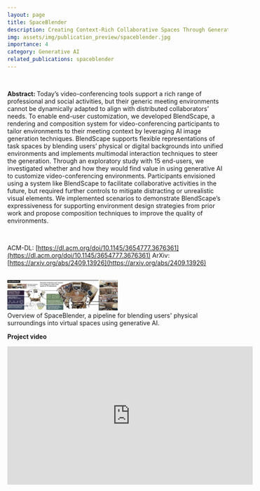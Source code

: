 ```yaml
---
layout: page
title: SpaceBlender
description: Creating Context-Rich Collaborative Spaces Through Generative 3D Scene Blending
img: assets/img/publication_preview/spaceblender.jpg
importance: 4
category: Generative AI
related_publications: spaceblender
---
```


<!-- <b> Talk video at UIST 2024</b>
<iframe width="560" height="315" src="https://www.youtube.com/embed/NSkYi8Fi0jg?si=cODjJLnUfqQ1kezx" title="YouTube video player" frameborder="0" allow="accelerometer; autoplay; clipboard-write; encrypted-media; gyroscope; picture-in-picture; web-share" allowfullscreen></iframe> -->

<br>

<b> Abstract: </b>
Today’s video-conferencing tools support a rich range of professional and social activities, but their generic meeting environments cannot be dynamically adapted to align with distributed collaborators’ needs. To enable end-user customization, we developed BlendScape, a rendering and composition system for video-conferencing participants to tailor environments to their meeting context by leveraging AI image generation techniques. BlendScape supports flexible representations of task spaces by blending users’ physical or digital backgrounds into unified environments and implements multimodal interaction techniques to steer the generation. Through an exploratory study with 15 end-users, we investigated whether and how they would find value in using generative AI to customize video-conferencing environments. Participants envisioned using a system like BlendScape to facilitate collaborative activities in the future, but required further controls to mitigate distracting or unrealistic visual elements. We implemented scenarios to demonstrate BlendScape’s expressiveness for supporting environment design strategies from prior work and propose composition techniques to improve the quality of environments.

<br>

ACM-DL: [https://dl.acm.org/doi/10.1145/3654777.3676361](https://dl.acm.org/doi/10.1145/3654777.3676361)
ArXiv: [https://arxiv.org/abs/2409.13926](https://arxiv.org/abs/2409.13926)

<br>
<img src="/assets/img/publication_preview/spaceblender.jpg" width="50%"/>
<br> 
Overview of SpaceBlender, a pipeline for blending users' physical surroundings into virtual spaces using generative AI.

<br>

<b> Project video </b>
<iframe width="560" height="315" src="https://www.youtube.com/embed/wQqJHcrOado" title="SpaceBlender" frameborder="0" allow="accelerometer; autoplay; clipboard-write; encrypted-media; gyroscope; picture-in-picture; web-share" allowfullscreen></iframe>

<br>

